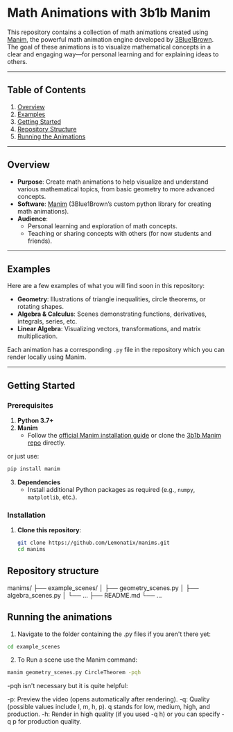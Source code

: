 # Math Animations with 3b1b Manim

This repository contains a collection of math animations created using [Manim](https://github.com/3b1b/manim), the powerful math animation engine developed by [3Blue1Brown](https://www.3blue1brown.com/). 
The goal of these animations is to visualize mathematical concepts in a clear and engaging way—for personal learning and for explaining ideas to others.

---

## Table of Contents

1. [Overview](#overview)  
2. [Examples](#examples)  
3. [Getting Started](#getting-started)  
4. [Repository Structure](#repository-structure)  
5. [Running the Animations](#running-the-animations)  

---

## Overview

- **Purpose**: Create math animations to help visualize and understand various mathematical topics, from basic geometry to more advanced concepts.
- **Software**: [Manim](https://github.com/3b1b/manim) (3Blue1Brown’s custom python library for creating math animations).
- **Audience**: 
  - Personal learning and exploration of math concepts.
  - Teaching or sharing concepts with others (for now students and friends).

---

## Examples

Here are a few examples of what you will find soon in this repository:

- **Geometry**: Illustrations of triangle inequalities, circle theorems, or rotating shapes.  
- **Algebra & Calculus**: Scenes demonstrating functions, derivatives, integrals, series, etc.  
- **Linear Algebra**: Visualizing vectors, transformations, and matrix multiplication.  

Each animation has a corresponding `.py` file in the repository which you can render locally using Manim.

---

## Getting Started

### Prerequisites

1. **Python 3.7+**  
2. **Manim**  
   - Follow the [official Manim installation guide](https://docs.manim.community/en/stable/installation.html) or clone the [3b1b Manim repo](https://github.com/3b1b/manim) directly.
   
or just use:
```bash
pip install manim
```

3. **Dependencies**  
   - Install additional Python packages as required (e.g., `numpy`, `matplotlib`, etc.).  

### Installation

1. **Clone this repository**:
   ```bash
   git clone https://github.com/Lemonatix/manims.git
   cd manims

## Repository structure
manims/
├── example_scenes/
│   ├── geometry_scenes.py
│   ├── algebra_scenes.py
│   └── ...
├── README.md
└── ...

## Running the animations
1. Navigate to the folder containing the .py files if you aren't there yet:

```bash
cd example_scenes
```

2. To Run a scene use the Manim command:
```bash
manim geometry_scenes.py CircleTheorem -pqh
```

-pqh isn't necessary but it is quite helpful:

-p: Preview the video (opens automatically after rendering).
-q: Quality (possible values include l, m, h, p). q stands for low, medium, high, and production.
-h: Render in high quality (if you used -q h) or you can specify -q p for production quality.
